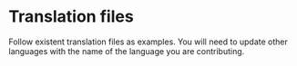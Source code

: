 # Translation files

Follow existent translation files as examples. You will need to update other languages with the name of the language you are contributing.
